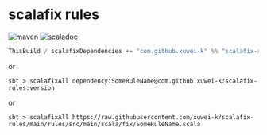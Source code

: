 # scalafix rules

[![maven](https://img.shields.io/maven-central/v/com.github.xuwei-k/scalafix-rules_2.13)](https://search.maven.org/artifact/com.github.xuwei-k/scalafix-rules_2.13)
[![scaladoc](https://javadoc.io/badge2/com.github.xuwei-k/scalafix-rules_2.13/javadoc.svg)](https://javadoc.io/doc/com.github.xuwei-k/scalafix-rules_2.13/latest/fix/index.html)

```scala
ThisBuild / scalafixDependencies += "com.github.xuwei-k" %% "scalafix-rules" % "<version>"
```

or

```
sbt > scalafixAll dependency:SomeRuleName@com.github.xuwei-k:scalafix-rules:version
```

or

```
sbt > scalafixAll https://raw.githubusercontent.com/xuwei-k/scalafix-rules/main/rules/src/main/scala/fix/SomeRuleName.scala
```
